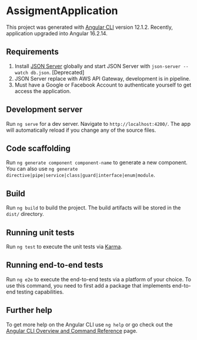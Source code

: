 # AssigmentApplication

This project was generated with [Angular CLI](https://github.com/angular/angular-cli) version 12.1.2. Recently, application upgraded into Angular 16.2.14.

## Requirements

1. Install [JSON Server](https://www.npmjs.com/package/json-server) globally and start JSON Server with `json-server --watch db.json`. [Deprecated]
2. JSON Server replace with AWS API Gateway, development is in pipeline.
3. Must have a Google or Facebook Account to authenticate yourself to get access the application.

## Development server

Run `ng serve` for a dev server. Navigate to `http://localhost:4200/`. The app will automatically reload if you change any of the source files.

## Code scaffolding

Run `ng generate component component-name` to generate a new component. You can also use `ng generate directive|pipe|service|class|guard|interface|enum|module`.

## Build

Run `ng build` to build the project. The build artifacts will be stored in the `dist/` directory.

## Running unit tests

Run `ng test` to execute the unit tests via [Karma](https://karma-runner.github.io).

## Running end-to-end tests

Run `ng e2e` to execute the end-to-end tests via a platform of your choice. To use this command, you need to first add a package that implements end-to-end testing capabilities.

## Further help

To get more help on the Angular CLI use `ng help` or go check out the [Angular CLI Overview and Command Reference](https://angular.io/cli) page.
